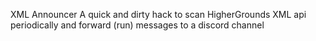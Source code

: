 XML Announcer
A quick and dirty hack to scan HigherGrounds XML api periodically and forward (run) messages to a discord channel